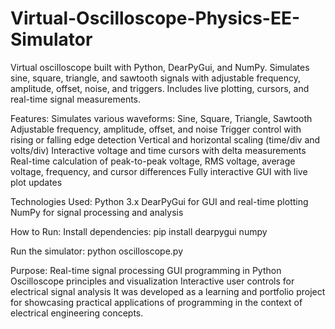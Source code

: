 # Virtual-Oscilloscope-Physics-EE-Simulator
Virtual oscilloscope built with Python, DearPyGui, and NumPy. Simulates sine, square, triangle, and sawtooth signals with adjustable frequency, amplitude, offset, noise, and triggers. Includes live plotting, cursors, and real-time signal measurements.

Features:
  Simulates various waveforms: Sine, Square, Triangle, Sawtooth
  Adjustable frequency, amplitude, offset, and noise
  Trigger control with rising or falling edge detection
  Vertical and horizontal scaling (time/div and volts/div)
  Interactive voltage and time cursors with delta measurements
  Real-time calculation of peak-to-peak voltage, RMS voltage, average voltage, frequency, and cursor differences
  Fully interactive GUI with live plot updates

Technologies Used:
  Python 3.x
  DearPyGui for GUI and real-time plotting
  NumPy for signal processing and analysis

How to Run:
  Install dependencies:
    pip install dearpygui numpy
    
  Run the simulator:
    python oscilloscope.py

Purpose:
  Real-time signal processing
  GUI programming in Python
  Oscilloscope principles and visualization
  Interactive user controls for electrical signal analysis
  It was developed as a learning and portfolio project for showcasing practical applications of programming in the context of electrical engineering concepts.
